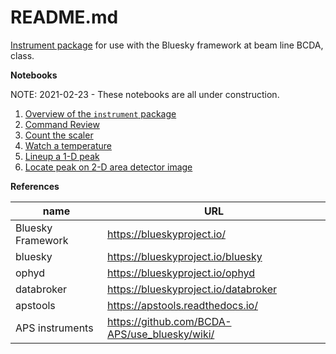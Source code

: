 # README.md

[Instrument package](https://github.com/BCDA-APS/use_bluesky/tree/master/instrument_package_guide.md) for use with the Bluesky framework at beam line BCDA, class.

**Notebooks**

NOTE: 2021-02-23 - These notebooks are all under construction.

1. [Overview of the `instrument` package](https://nbviewer.jupyter.org/github/BCDA-APS/bluesky_instrument_training/blob/master/describe_instrument.ipynb)
1. [Command Review](https://nbviewer.jupyter.org/github/BCDA-APS/bluesky_instrument_training/blob/master/command_review.ipynb)
1. [Count the scaler](https://nbviewer.jupyter.org/github/BCDA-APS/bluesky_instrument_training/blob/master/count_scaler.ipynb)
1. [Watch a temperature](https://nbviewer.jupyter.org/github/BCDA-APS/bluesky_instrument_training/blob/master/watch_temperature.ipynb)
1. [Lineup a 1-D peak](https://nbviewer.jupyter.org/github/BCDA-APS/bluesky_instrument_training/blob/master/lineup_1d_peak.ipynb)
1. [Locate peak on 2-D area detector image](https://nbviewer.jupyter.org/github/BCDA-APS/bluesky_instrument_training/blob/master/locate_image_peak.ipynb)

**References**

name | URL
--- | ---
Bluesky Framework | https://blueskyproject.io/
bluesky| https://blueskyproject.io/bluesky
ophyd| https://blueskyproject.io/ophyd
databroker| https://blueskyproject.io/databroker
apstools| https://apstools.readthedocs.io/
APS instruments| https://github.com/BCDA-APS/use_bluesky/wiki/
